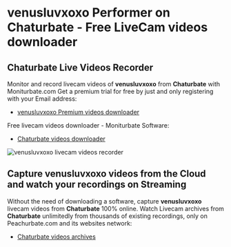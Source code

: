 # venusluvxoxo Performer on Chaturbate - Free LiveCam videos downloader

## Chaturbate Live Videos Recorder

Monitor and record livecam videos of **venusluvxoxo** from **Chaturbate** with Moniturbate.com
Get a premium trial for free by just and only registering with your Email address:
* [venusluvxoxo Premium videos downloader](https://moniturbate.com/request-demo-licence-key.html)

Free livecam videos downloader - Moniturbate Software:
* [Chaturbate videos downloader](https://moniturbate.com/moniturbate-download-software.html)

![venusluvxoxo livecam videos recorder](https://peachurnet.com/templates/moniturbate-software.png)


## Capture venusluvxoxo videos from the Cloud and watch your recordings on Streaming

Without the need of downloading a software, capture **venusluvxoxo** livecam videos from **Chaturbate** 100% online.
Watch Livecam archives from **Chaturbate** unlimitedly from thousands of existing recordings, only on Peachurbate.com and its websites network:
* [Chaturbate videos archives](https://peachurnet.com/)